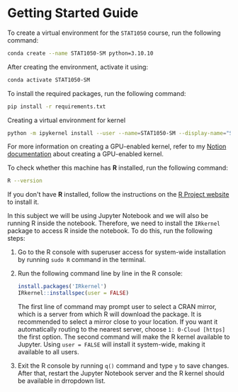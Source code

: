 # Getting Started Guide

To create a virtual environment for the `STAT1050` course, run the following command:

```bash
conda create --name STAT1050-SM python=3.10.10
```

After creating the environment, activate it using:

```bash
conda activate STAT1050-SM
```

To install the required packages, run the following command:

```bash
pip install -r requirements.txt
```

Creating a virtual environment for kernel

```bash
python -m ipykernel install --user --name=STAT1050-SM --display-name="STAT1050-SM(IPYNB)"
```

For more information on creating a GPU-enabled kernel, refer to my [Notion documentation](https://muhammedazhar.notion.site/How-to-setup-a-conda-environment-e27054b819cd4864afd600886b768888?pvs=4) about creating a GPU-enabled kernel.

To check whether this machine has **R** installed, run the following command:

```bash
R --version
```

If you don't have **R** installed, follow the instructions on the [R Project website](https://www.r-project.org/) to install it.

In this subject we will be using Jupyter Notebook and we will also be running R inside the notebook. Therefore, we need to install the `IRkernel` package to access R inside the notebook. To do this, run the following steps:

1. Go to the R console with superuser access for system-wide installation by running `sudo R` command in the terminal.
2. Run the following command line by line in the R console:

    ```R
    install.packages('IRkernel')
    IRkernel::installspec(user = FALSE)
    ```

    The first line of command may prompt user to select a CRAN mirror, which is a server from which R will download the package. It is recommended to select a mirror close to your location. If you want it automatically routing to the nearest server, choose `1: 0-Cloud [https]` the first option.
    The second command will make the R kernel available to Jupyter. Using `user = FALSE` will install it system-wide, making it available to all users.

3. Exit the R console by running `q()` command and type `y` to save changes. After that, restart the Jupyter Notebook server and the R kernel should be available in drropdown list.
